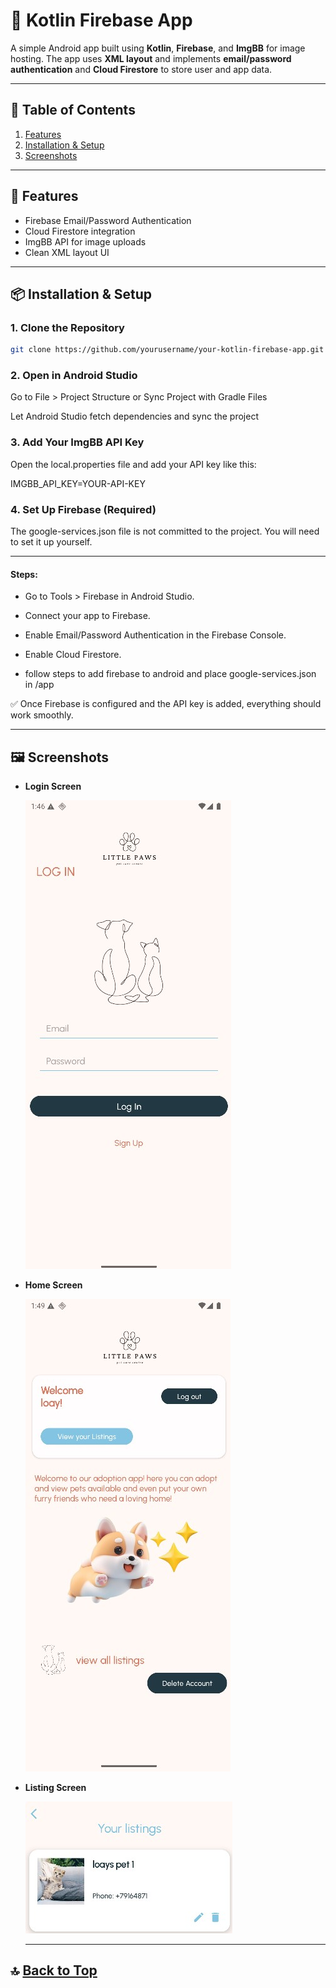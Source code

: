 # 📱 Kotlin Firebase App

A simple Android app built using **Kotlin**, **Firebase**, and **ImgBB** for image hosting. The app uses **XML layout** and implements **email/password authentication** and **Cloud Firestore** to store user and app data.

---

## 📑 Table of Contents

1. [Features](#-features)
2. [Installation & Setup](#-installation--setup)
3. [Screenshots](#-screenshots)

---

## 🚀 Features

- Firebase Email/Password Authentication  
- Cloud Firestore integration  
- ImgBB API for image uploads  
- Clean XML layout UI

---

## 📦 Installation & Setup

### 1. Clone the Repository

```bash
git clone https://github.com/yourusername/your-kotlin-firebase-app.git
```

### 2. Open in Android Studio
Go to File > Project Structure or Sync Project with Gradle Files

Let Android Studio fetch dependencies and sync the project

### 3. Add Your ImgBB API Key
Open the local.properties file and add your API key like this:

IMGBB_API_KEY=YOUR-API-KEY
### 4. Set Up Firebase (Required)
The google-services.json file is not committed to the project.
You will need to set it up yourself.

---

#### Steps:

- Go to Tools > Firebase in Android Studio.

- Connect your app to Firebase.

- Enable Email/Password Authentication in the Firebase Console.

- Enable Cloud Firestore.
- follow steps to add firebase to android and place google-services.json in /app

✅ Once Firebase is configured and the API key is added, everything should work smoothly.

---

## 🖼️ Screenshots

- **Login Screen**

  ![Login Screen](imgs/login.jpg)

- **Home Screen**

  ![Home Screen](imgs/home.jpg)

- **Listing Screen**

  ![Listing Screen](imgs/listing.jpg)

  ---

## 🔝 [Back to Top](#-kotlin-firebase-app)

